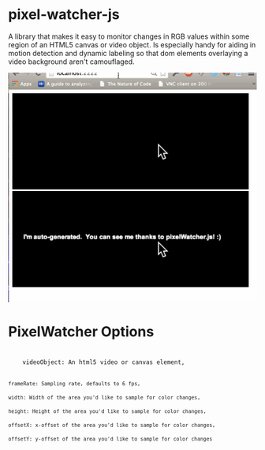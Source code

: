 pixel-watcher-js
================

A library that makes it easy to monitor changes in RGB values within some region of an HTML5 canvas or video object.  Is especially handy for aiding in motion detection and dynamic labeling so that dom elements overlaying a video background aren't camouflaged.

<img src="example_data/pixelWatcher.gif"></img>

PixelWatcher Options
================
<code>
    videoObject: An html5 video or canvas element,
 
    frameRate: Sampling rate, defaults to 6 fps,
 
    width: Width of the area you'd like to sample for color changes,
 
    height: Height of the area you'd like to sample for color changes,
 
    offsetX: x-offset of the area you'd like to sample for color changes,
 
    offsetY: y-offset of the area you'd like to sample for color changes
</code>
